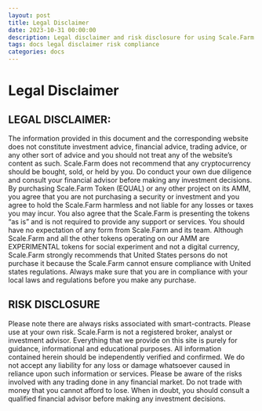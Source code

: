 ```yaml
---
layout: post
title: Legal Disclaimer
date: 2023-10-31 00:00:00
description: Legal disclaimer and risk disclosure for using Scale.Farm and Scale.Farm.
tags: docs legal disclaimer risk compliance
categories: docs
---
```


# Legal Disclaimer

## LEGAL DISCLAIMER:
The information provided in this document and the corresponding website does not constitute investment advice, financial advice, trading advice, or any other sort of advice and you should not treat any of the website’s content as such. Scale.Farm does not recommend that any cryptocurrency should be bought, sold, or held by you. Do conduct your own due diligence and consult your financial advisor before making any investment decisions. By purchasing Scale.Farm Token (EQUAL) or any other project on its AMM, you agree that you are not purchasing a security or investment and you agree to hold the Scale.Farm harmless and not liable for any losses or taxes you may incur. You also agree that the Scale.Farm is presenting the tokens “as is” and is not required to provide any support or services. You should have no expectation of any form from Scale.Farm and its team. Although Scale.Farm and all the other tokens operating on our AMM are EXPERIMENTAL tokens for social experiment and not a digital currency, Scale.Farm strongly recommends that United States persons do not purchase it because the Scale.Farm cannot ensure compliance with United states regulations. Always make sure that you are in compliance with your local laws and regulations before you make any purchase.



## RISK DISCLOSURE
Please note there are always risks associated with smart-contracts. Please use at your own risk. Scale.Farm is not a registered broker, analyst or investment advisor. Everything that we provide on this site is purely for guidance, informational and educational purposes. All information contained herein should be independently verified and confirmed. We do not accept any liability for any loss or damage whatsoever caused in reliance upon such information or services. Please be aware of the risks involved with any trading done in any financial market. Do not trade with money that you cannot afford to lose. When in doubt, you should consult a qualified financial advisor before making any investment decisions.

